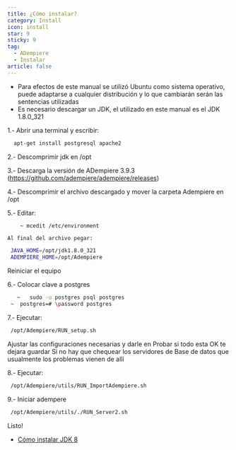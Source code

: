 ```yaml
---
title: ¿Cómo instalar?
category: Install
icon: install
star: 9
sticky: 9
tag:
  - ADempiere
  - Instalar
article: false
---
```


-	Para efectos de este manual se utilizó Ubuntu como sistema operativo, puede adaptarse a cualquier distribución y lo que cambiarán serán las sentencias utilizadas 
- Es necesario descargar un JDK, el utilizado en este manual es el JDK 1.8.0_321

1.- Abrir una terminal y escribir:
  ```bash
	apt-get install postgresql apache2
```

2.- Descomprimir jdk en /opt

3.- Descarga la versión de ADempiere 3.9.3
(https://github.com/adempiere/adempiere/releases)

4.- Descomprimir el archivo descargado y mover la carpeta Adempiere en /opt

5.- Editar: 
```bash
    ~ mcedit /etc/environment
```

	Al final del archivo pegar:
 
 ```bash
  JAVA_HOME=/opt/jdk1.8.0_321
  ADEMPIERE_HOME=/opt/Adempiere
  ```

Reiniciar el equipo

6.- Colocar clave a postgres
 ```bash
	~	sudo -u postgres psql postgres
  ~  postgres=# \password postgres
```
7.-  Ejecutar:
```bash
 /opt/Adempiere/RUN_setup.sh
```

Ajustar las configuraciones necesarias y darle en Probar si todo esta OK te dejara guardar 
Si no hay que chequear los servidores de Base de datos que usualmente los problemas vienen de allí 

8.- Ejecutar:
```bash
 /opt/Adempiere/utils/RUN_ImportAdempiere.sh
```

9.- Iniciar adempere
```bash
 /opt/Adempiere/utils/./RUN_Server2.sh
```

Listo! 



- [Cómo instalar JDK 8](./installing-jdk8.md)
